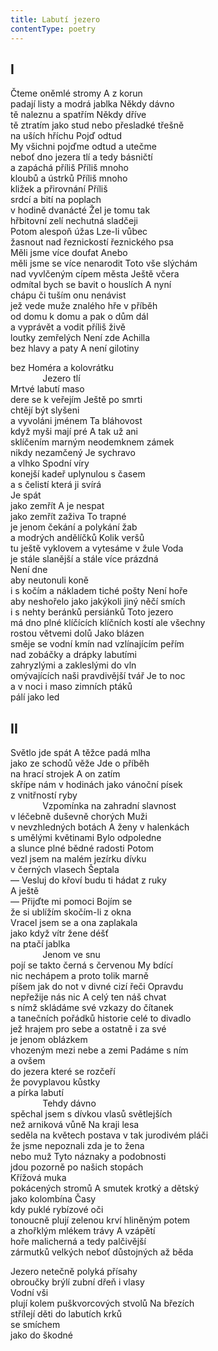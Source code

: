 ```yaml
---
title: Labutí jezero
contentType: poetry
---
```


<section>

## I

Čteme oněmlé stromy A z korun  
padají listy a modrá jablka Někdy dávno  
tě naleznu a spatřím Někdy dříve  
tě ztratím jako stud nebo přesladké třešně  
na uších hříchu Pojď odtud  
My všichni pojďme odtud a utečme  
neboť dno jezera tlí a tedy básničtí  
a zapáchá příliš Příliš mnoho  
kloubů a ústrků Příliš mnoho  
kližek a přirovnání Příliš  
srdcí a bití na poplach  
v hodině dvanácté Žel je tomu tak  
hřbitovní zelí nechutná sladčeji  
Potom alespoň úžas Lze-li vůbec  
žasnout nad řeznickostí řeznického psa  
Měli jsme více doufat Anebo  
měli jsme se více nenarodit Toto vše slýchám  
nad vyvlčeným cípem města Ještě včera  
odmítal bych se bavit o houslích A nyní  
chápu či tuším onu nenávist  
jež vede muže znalého hře v příběh  
od domu k domu a pak o dům dál  
a vyprávět a vodit příliš živě  
loutky zemřelých Není zde Achilla  
bez hlavy a paty A není gilotiny

bez Homéra a kolovrátku  
             Jezero tlí  
Mrtvé labutí maso  
dere se k veřejím Ještě po smrti  
chtějí být slyšeni  
a vyvoláni jménem Ta bláhovost  
když myši mají pré A tak už ani  
sklíčením marným neodemknem zámek  
nikdy nezamčený Je sychravo  
a vlhko Spodní víry  
konejší kadeř uplynulou s časem  
a s čelistí která ji svírá  
Je spát  
jako zemřít A je nespat  
jako zemřít zaživa To trapné  
je jenom čekání a polykání žab  
a modrých andělíčků Kolik veršů  
tu ještě vyklovem a vytesáme v žule Voda  
je stále slanější a stále více prázdná  
Není dne  
aby neutonuli koně  
i s kočím a nákladem tiché pošty Není hoře  
aby neshořelo jako jakýkoli jiný něčí smích  
i s nehty beránků persiánků Toto jezero  
má dno plné klíčících klíčních kostí ale všechny  
rostou větvemi dolů Jako blázen  
směje se vodní kmín nad vzlínajícím peřím  
nad zobáčky a drápky labutími  
zahryzlými a zakleslými do vln  
omývajících naši pravdivější tvář Je to noc  
a v noci i maso zimních ptáků  
pálí jako led

## II

Světlo jde spát A těžce padá mlha  
jako ze schodů věže Jde o příběh  
na hrací strojek A on zatím  
skřípe nám v hodinách jako vánoční písek  
z vnitřností ryby  
             Vzpomínka na zahradní slavnost  
v léčebně duševně chorých Muži  
v nevzhledných botách A ženy v halenkách  
s umělými květinami Bylo odpoledne  
a slunce plné bědné radosti Potom  
vezl jsem na malém jezírku dívku  
v černých vlasech Šeptala  
— Vesluj do křoví budu ti hádat z ruky  
A ještě  
— Přijďte mi pomoci Bojím se  
že si ublížím skočím-li z okna  
Vracel jsem se a ona zaplakala  
jako když vítr žene déšť  
na ptačí jablka  
             Jenom ve snu  
pojí se takto černá s červenou My bdící  
nic nechápem a proto tolik marně  
píšem jak do not v divné cizí řeči Opravdu  
nepřežije nás nic A celý ten náš chvat  
s nímž skládáme své vzkazy do čítanek  
a tanečních pořádků historie celé to divadlo  
jež hrajem pro sebe a ostatně i za své  
je jenom oblázkem  
vhozeným mezi nebe a zemi Padáme s ním  
a ovšem  
do jezera které se rozčeří  
že povyplavou kůstky  
a pírka labutí  
             Tehdy dávno  
spěchal jsem s dívkou vlasů světlejších  
než arniková vůně Na kraji lesa  
seděla na květech postava v tak jurodivém pláči  
že jsme nepoznali zda je to žena  
nebo muž Tyto náznaky a podobnosti  
jdou pozorně po našich stopách  
Křížová muka  
pokácených stromů A smutek krotký a dětský  
jako kolombína Časy  
kdy puklé rybízové oči  
tonoucně plují zelenou krví hliněným potem  
a zhořklým mlékem trávy A vzápětí  
hoře malicherná a tedy palčivější  
zármutků velkých neboť důstojných až běda

Jezero netečně polyká přísahy  
obroučky brýlí zubní dřeň i vlasy  
Vodní vši  
plují kolem puškvorcových stvolů Na březích  
střílejí děti do labutích krků  
se smíchem  
jako do škodné

</section>
